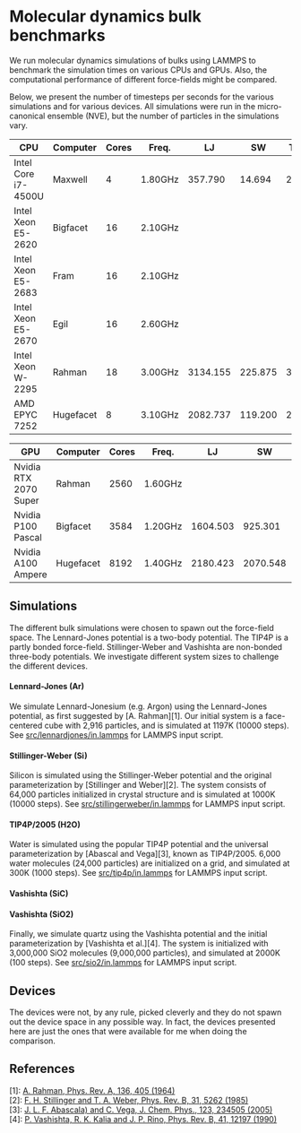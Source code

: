 # Molecular dynamics bulk benchmarks
We run molecular dynamics simulations of bulks using LAMMPS to benchmark the simulation times on various CPUs and GPUs. Also, the computational performance of different force-fields might be compared.

Below, we present the number of timesteps per seconds for the various simulations and for various devices. All simulations were run in the micro-canonical ensemble (NVE), but the number of particles in the simulations vary.


| CPU                   | Computer  | Cores | Freq.   | LJ       | SW       | TIP4P  | SiC | SiO2  |
|-----------------------|-----------|-------|---------|----------|----------|--------|-----|-------|
| Intel Core i7-4500U   | Maxwell   | 4     | 1.80GHz | 357.790  |  14.694  |  2.701 |     | 0.055 |
| Intel Xeon E5-2620    | Bigfacet  | 16    | 2.10GHz |          |          |        |     |       |
| Intel Xeon E5-2683    | Fram      | 16    | 2.10GHz |          |          |        |     |       |
| Intel Xeon E5-2670    | Egil      | 16    | 2.60GHz |          |          |        |     |       |
| Intel Xeon W-2295     | Rahman    | 18    | 3.00GHz | 3134.155 | 225.875  | 34.796 |     | 0.666 |
| AMD EPYC 7252         | Hugefacet | 8     | 3.10GHz | 2082.737 | 119.200  | 20.081 |     |       |

| GPU                   | Computer  | Cores | Freq.   | LJ       | SW       | TIP4P  | SiC | SiO2  |
|-----------------------|-----------|-------|---------|----------|----------|--------|-----|-------|
| Nvidia RTX 2070 Super | Rahman    | 2560  | 1.60GHz |          |          |        |     |       |
| Nvidia P100 Pascal    | Bigfacet  | 3584  | 1.20GHz | 1604.503 |  925.301 |   -    |     | 3.013 |
| Nvidia A100 Ampere    | Hugefacet | 8192  | 1.40GHz | 2180.423 | 2070.548 |   -    |     | 14.647|

## Simulations
The different bulk simulations were chosen to spawn out the force-field space. The Lennard-Jones potential is a two-body potential. The TIP4P is a partly bonded force-field. Stillinger-Weber and Vashishta are non-bonded three-body potentials. We investigate different system sizes to challenge the different devices.

#### Lennard-Jones (Ar)
We simulate Lennard-Jonesium (e.g. Argon) using the Lennard-Jones potential, as first suggested by [A. Rahman][1]. Our initial system is a face-centered cube with 2,916 particles, and is simulated at 1197K (10000 steps). See [src/lennardjones/in.lammps](src/lennardjones/in.lammps) for LAMMPS input script.

#### Stillinger-Weber (Si)
Silicon is simulated using the Stillinger-Weber potential and the original parameterization by [Stillinger and Weber][2]. The system consists of 64,000 particles initialized in crystal structure and is simulated at 1000K (10000 steps). See [src/stillingerweber/in.lammps](src/stillingerweber/in.lammps) for LAMMPS input script.

#### TIP4P/2005 (H2O)
Water is simulated using the popular TIP4P potential and the universal parameterization by [Abascal and Vega][3], known as TIP4P/2005. 6,000 water molecules (24,000 particles) are initialized on a grid, and simulated at 300K (1000 steps). See [src/tip4p/in.lammps](src/tip4p/in.lammps) for LAMMPS input script.

#### Vashishta (SiC)

#### Vashishta (SiO2)
Finally, we simulate quartz using the Vashishta potential and the initial parameterization by [Vashishta et al.][4]. The system is initialized with 3,000,000 SiO2 molecules (9,000,000 particles), and simulated at 2000K (100 steps). See [src/sio2/in.lammps](src/sio2/in.lammps) for LAMMPS input script.

## Devices
The devices were not, by any rule, picked cleverly and they do not spawn out the device space in any possible way. In fact, the devices presented here are just the ones that were available for me when doing the comparison.

## References
[1]: [A. Rahman, Phys. Rev. A, 136, 405 (1964)](https://journals.aps.org/pr/abstract/10.1103/PhysRev.136.A405)  
[2]: [F. H. Stillinger and T. A. Weber, Phys. Rev. B, 31, 5262 (1985)](https://journals.aps.org/prb/abstract/10.1103/PhysRevB.31.5262)  
[3]: [J. L. F. Abascala) and C. Vega, J. Chem. Phys., 123, 234505 (2005)](https://aip.scitation.org/doi/10.1063/1.2121687)  
[4]: [P. Vashishta, R. K. Kalia and J. P. Rino, Phys. Rev. B, 41, 12197 (1990)](https://journals.aps.org/prb/abstract/10.1103/PhysRevB.41.12197)  

